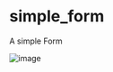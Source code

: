# simple_form

A simple Form

![image](https://user-images.githubusercontent.com/113069946/189483435-7acde8d4-4392-49b2-8c27-683b555d5add.png)
